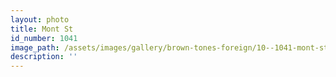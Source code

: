 ```yaml
---
layout: photo
title: Mont St
id_number: 1041
image_path: /assets/images/gallery/brown-tones-foreign/10--1041-mont-st.jpg
description: ''
---
```

